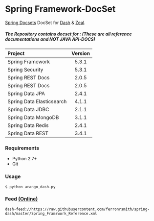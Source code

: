 Spring Framework-DocSet
=================

[Spring Docsets](https://spring.io/projects/) DocSet for [Dash](http://kapeli.com) & [Zeal](https://zealdocs.org/).


##### The Repository contains docset for : (These are all reference documentations and NOT JAVA API-DOCS)

| Project       | Version     | 
| :------------- | :----------: | 
|  Spring Framework | 5.3.1   | 
|  Spring Security   | 5.3.1 | 
|  Spring REST Docs   | 2.0.5 | 
|  Spring REST Docs   | 2.0.5 | 
|  Spring Data JPA   | 2.4.1 | 
|  Spring Data Elasticsearch   | 4.1.1 | 
|  Spring Data JDBC   | 2.1.1 | 
|  Spring Data MongoDB   | 3.1.1 | 
|  Spring Data Redis   | 2.4.1 | 
|  Spring Data REST   | 3.4.1 | 



### Requirements

* Python 2.7+
* Git


### Usage

	$ python arango_dash.py

### Feed [(Online)](https://raw.githubusercontent.com/ferronrsmith/spring-dash/master/Spring_Framrwork_Reference.xml)

	dash-feed://https://raw.githubusercontent.com/ferronrsmith/spring-dash/master/Spring_Framrwork_Reference.xml
